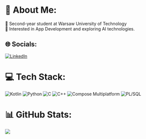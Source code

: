 # 💫 About Me:
🚀 Second-year student at Warsaw University of Technology<br>📱 Interested in App Development and exploring AI technologies.


## 🌐 Socials:
[![LinkedIn](https://img.shields.io/badge/LinkedIn-%230077B5.svg?logo=linkedin&logoColor=white)](https://www.linkedin.com/in/damian-d-souza-698628143) 

# 💻 Tech Stack:
![Kotlin](https://img.shields.io/badge/kotlin-%237F52FF.svg?style=for-the-badge&logo=kotlin&logoColor=white) 
![Python](https://img.shields.io/badge/python-3670A0?style=for-the-badge&logo=python&logoColor=ffdd54) 
![C](https://img.shields.io/badge/c-%2300599C.svg?style=for-the-badge&logo=c&logoColor=white) 
![C++](https://img.shields.io/badge/c++-%2300599C.svg?style=for-the-badge&logo=c%2B%2B&logoColor=white)
![Compose Multiplatform](https://img.shields.io/badge/Compose%20Multiplatform-%2300C396.svg?style=for-the-badge&logo=jetpackcompose&logoColor=white)
![PL/SQL](https://img.shields.io/badge/PL%2FSQL-%23F80000.svg?style=for-the-badge&logo=oracle&logoColor=white)

# 📊 GitHub Stats:
![](https://github-readme-stats.vercel.app/api/top-langs/?username=damian-ds7&theme=dark&hide_border=false&include_all_commits=true&count_private=true&layout=compact)
